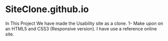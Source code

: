 # SiteClone.github.io
In This Project We have made the Usability site as a clone. 
1- Make upon on an HTML5 and CSS3 (Responsive version). 
I have use a reference online site. 
